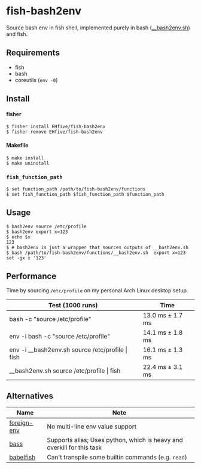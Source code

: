 # fish-bash2env

Source bash env in fish shell, implemented purely in bash ([\_\_bash2env.sh](./functions/__bash2env.sh)) and fish.

## Requirements

-   fish
-   bash
-   coreutils (`env -0`)

## Install

#### fisher

```
$ fisher install EHfive/fish-bash2env
$ fisher remove EHfive/fish-bash2env
```

#### Makefile

```
$ make install
$ make uninstall
```

### `fish_function_path`

```
$ set function_path /path/to/fish-bash2env/functions
$ set fish_function_path $fish_function_path $function_path
```

## Usage

```fish
$ bash2env source /etc/profile
$ bash2env export x=123
$ echo $x
123
$ # bash2env is just a wrapper that sources outputs of __bash2env.sh
$ bash /path/to/fish-bash2env/functions/__bash2env.sh  export x=123
set -gx x '123'
```

## Performance

Time by sourcing `/etc/profile` on my personal Arch Linux desktop setup.

| Test (1000 runs)                                   | Time             |
| -------------------------------------------------- | ---------------- |
| bash -c "source /etc/profile"                      | 13.0 ms ± 1.7 ms |
| env -i bash -c "source /etc/profile"               | 14.1 ms ± 1.8 ms |
| env -i \_\_bash2env.sh source /etc/profile \| fish | 16.1 ms ± 1.3 ms |
| \_\_bash2env.sh source /etc/profile \| fish        | 22.4 ms ± 3.1 ms |

## Alternatives

| Name                                                            | Note                                                                   |
| --------------------------------------------------------------- | ---------------------------------------------------------------------- |
| [foreign-env](https://github.com/oh-my-fish/plugin-foreign-env) | No multi-line env value support                                        |
| [bass](https://github.com/edc/bass)                             | Supports alias; Uses python, which is heavy and overkill for this task |
| [babelfish](https://github.com/bouk/babelfish)                  | Can't transpile some builtin commands (e.g. `read`)                    |
